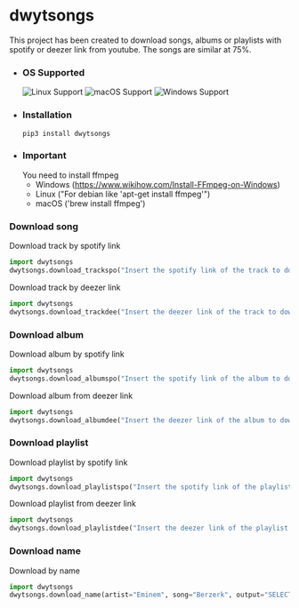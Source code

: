 # dwytsongs
This project has been created to download songs, albums or playlists with spotify or deezer link from youtube.
The songs are similar at 75%.
* ### OS Supported ###
    ![Linux Support](https://img.shields.io/badge/Linux-Support-brightgreen.svg)
    ![macOS Support](https://img.shields.io/badge/macOS-Support-brightgreen.svg)
    ![Windows Support](https://img.shields.io/badge/Windows-Support-brightgreen.svg)
* ### Installation ###
      pip3 install dwytsongs
* ### Important ###
    You need to install ffmpeg
  - Windows (https://www.wikihow.com/Install-FFmpeg-on-Windows)
  - Linux ("For debian like 'apt-get install ffmpeg'")
  - macOS ('brew install ffmpeg')
### Download song
Download track by spotify link
```python
import dwytsongs
dwytsongs.download_trackspo("Insert the spotify link of the track to download", output="SELECT THE PATH WHERE SAVE YOUR SONGS", check=True) #Or check=False for not check if song already exist
```
Download track by deezer link
```python
import dwytsongs
dwytsongs.download_trackdee("Insert the deezer link of the track to download", output="SELECT THE PATH WHERE SAVE YOUR SONGS", check=True) #Or check=False for not check if song already exist
```
### Download album
Download album by spotify link
```python
import dwytsongs
dwytsongs.download_albumspo("Insert the spotify link of the album to download", output="SELECT THE PATH WHERE SAVE YOUR SONGS", check=True) #Or check=False for not check if song already exist
```
Download album from deezer link
```python
import dwytsongs
dwytsongs.download_albumdee("Insert the deezer link of the album to download", output="SELECT THE PATH WHERE SAVE YOUR SONGS", check=True) #Or check=False for not check if song already exist
```
### Download playlist
Download playlist by spotify link
```python
import dwytsongs
dwytsongs.download_playlistspo("Insert the spotify link of the playlist to download", output="SELECT THE PATH WHERE SAVE YOUR SONGS", check=True) #Or check=False for not check if song already exist
```
Download playlist from deezer link
```python
import dwytsongs
dwytsongs.download_playlistdee("Insert the deezer link of the playlist to download", output="SELECT THE PATH WHERE SAVE YOUR SONGS", check=True) #Or check=False for not check if song already exist
```
### Download name
Download by name
```python
import dwytsongs
dwytsongs.download_name(artist="Eminem", song="Berzerk", output="SELECT THE PATH WHERE SAVE YOUR SONGS", check=True) #Or check=False for not check if song already exist
```